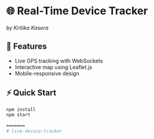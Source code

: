 
# 🌐 Real-Time Device Tracker  
*by Kritika Kasera*  

## 🚀 Features  
- Live GPS tracking with WebSockets  
- Interactive map using Leaflet.js  
- Mobile-responsive design  

## ⚡ Quick Start  
```bash
npm install
npm start

=======
# live-device-tracker

